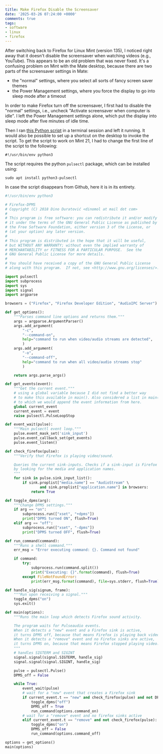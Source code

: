 ```yaml
---
title: Make Firefox Disable the Screensaver
date: '2025-03-26 07:24:00 +0000'
comments: true
tags:
- software
- linux
- firefox
---
```


After switching back to Firefox for Linux Mint (version 135),
I noticed right away that it doesn't disable the screensaver
when watching videos (e.g., YouTube).  This appears to be
an old problem that was never fixed.  It's a confusing
problem on Mint with the Mate desktop, because there are two parts of the screensaver
settings in Mate:
<!--more-->

* the "normal" settings, where you select all sorts of fancy
screen saver themes
* the Power Management settings, where you force the
display to go into sleep mode after a timeout

In order to make Firefox turn off the screensaver, I first had
to disable the "normal" settings, i.e., uncheck "Activate screensaver
when computer is idle".  I left the Power Management settings alone,
which put the display into sleep mode after five minutes of idle time.

Then I ran [this Python script](https://github.com/dglava/firefox-dpms/blob/master/bin/firefox-dpms)
in a terminal session and left it running.
It would also be possible to set up a shortcut on the desktop to invoke
the script.  To get the script to work on Mint 21, I had to change the first line of the script to
the following:

    #!/usr/bin/env python3

The script requires the python `pulsectl` package, which can be installed
using:

    sudo apt install python3-pulsectl

In case the script disappears from Github, here it
is in its entirety.

```python
#!/usr/bin/env python3

# Firefox-DPMS
# Copyright (C) 2018 Dino Duratović <dinomol at mail dot com>
#
# This program is free software: you can redistribute it and/or modify
# it under the terms of the GNU General Public License as published by
# the Free Software Foundation, either version 3 of the License, or
# (at your option) any later version.
#
# This program is distributed in the hope that it will be useful,
# but WITHOUT ANY WARRANTY; without even the implied warranty of
# MERCHANTABILITY or FITNESS FOR A PARTICULAR PURPOSE.  See the
# GNU General Public License for more details.
#
# You should have received a copy of the GNU General Public License
# along with this program.  If not, see <http://www.gnu.org/licenses/>.

import pulsectl
import subprocess
import sys
import signal
import argparse

browsers = ("Firefox", "Firefox Developer Edition", "AudioIPC Server")

def get_options():
    """Parses command line options and returns them."""
    args = argparse.ArgumentParser()
    args.add_argument(
        "-c",
        "--command-on",
        help="command to run when video/audio streams are detected",
        )
    args.add_argument(
        "-o",
        "--command-off",
        help="command to run when all video/audio streams stop"
        )

    return args.parse_args()

def get_events(event):
    """Get the current event."""
    # using a global variable because I did not find a better way
    # to make this available in main(). Also considered a list in main()
    # to which we would append the event information from here.
    global current_event
    current_event = event
    raise pulsectl.PulseLoopStop

def event_wait(pulse):
    """Main pulsectl event loop."""
    pulse.event_mask_set('sink_input')
    pulse.event_callback_set(get_events)
    pulse.event_listen()

def check_firefox(pulse):
    """Verify that Firefox is playing video/sound.

    Queries the current sink-inputs. Checks if a sink-input is Firefox
    by looking for the media and application names.
    """
    for sink in pulse.sink_input_list():
        if sink.proplist["media.name"] == "AudioStream" \
                and sink.proplist["application.name"] in browsers:
            return True

def toggle_dpms(arg):
    """Change DPMS settings."""
    if arg == "on":
        subprocess.run(["xset", "+dpms"])
        print("DPMS turned ON", flush=True)
    elif arg == "off":
        subprocess.run(["xset", "-dpms"])
        print("DPMS turned OFF", flush=True)

def run_command(command):
    """Runs a shell command."""
    err_msg = "Error executing command: {}. Command not found"

    if command:
        try:
            subprocess.run(command.split())
            print("Executing: {}".format(command), flush=True)
        except FileNotFoundError:
            print(err_msg.format(command), file=sys.stderr, flush=True)

def handle_sig(signum, frame):
    """Run upon receiving a signal."""
    toggle_dpms("on")
    sys.exit()

def main(options):
    """Runs the main loop which detects Firefox sound activity.

    The program waits for Pulseaudio events.
    When it detects a "new" event and a Firefox sink is active,
    it turns DPMS off, because that means Firefox is playing back video.
    When it detects a "remove" event and no Firefox sinks are active,
    it turns DPMS on, because that means Firefox stopped playing video.
    """
    # handles SIGTERM and SIGINT
    signal.signal(signal.SIGTERM, handle_sig)
    signal.signal(signal.SIGINT, handle_sig)

    pulse = pulsectl.Pulse()
    DPMS_off = False

    while True:
        event_wait(pulse)
        # wait for a "new" event that creates a Firefox sink
        if current_event.t == "new" and check_firefox(pulse) and not DPMS_off:
            toggle_dpms("off")
            DPMS_off = True
            run_command(options.command_on)
        # wait for a "remove" event and no firefox sinks active
        elif current_event.t == "remove" and not check_firefox(pulse):
            toggle_dpms("on")
            DPMS_off = False
            run_command(options.command_off)

options = get_options()
main(options)
```
